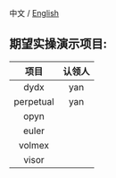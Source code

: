 中文 / [English](https://github.com/rebase-network/Dapp-Learning/blob/main/docs/dapp-demo-en.md)

## 期望实操演示项目:  
| 项目 |    认领人 |
| :----:|  :----: |
| dydx | yan |
| perpetual | yan |
| opyn |  |
| euler |  |
| volmex |  |
| visor |  |


